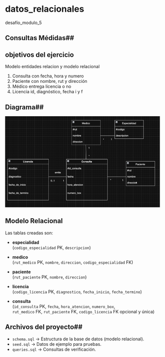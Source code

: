 # datos_relacionales
desafío_modulo_5

## Consultas Médidas##


## objetivos del ejercicio ##

Modelo entidades relacion y modelo relacional
1. Consulta con fecha, hora y numero
2. Paciente con nombre, rut y dirección
3. Médico entrega licencia o no
4. Licencia id, diagnóstico, fecha i y f

## Diagrama##

![alt text](image-1.png)


## Modelo Relacional ##
Las tablas creadas son:

- **especialidad**  
  (`codigo_especialidad` PK, `descripcion`)

- **medico**  
  (`rut_medico` PK, `nombre`, `direccion`, `codigo_especialidad` FK)

- **paciente**  
  (`rut_paciente` PK, `nombre`, `direccion`)

- **licencia**  
  (`codigo_licencia` PK, `diagnostico`, `fecha_inicio`, `fecha_termino`)

- **consulta**  
  (`id_consulta` PK, `fecha`, `hora_atencion`, `numero_box`,  
  `rut_medico` FK, `rut_paciente` FK, `codigo_licencia` FK opcional y única)

## Archivos del proyecto##
- `schema.sql` → Estructura de la base de datos (modelo relacional).
- `seed.sql` → Datos de ejemplo para pruebas.
- `queries.sql` → Consultas de verificación.

